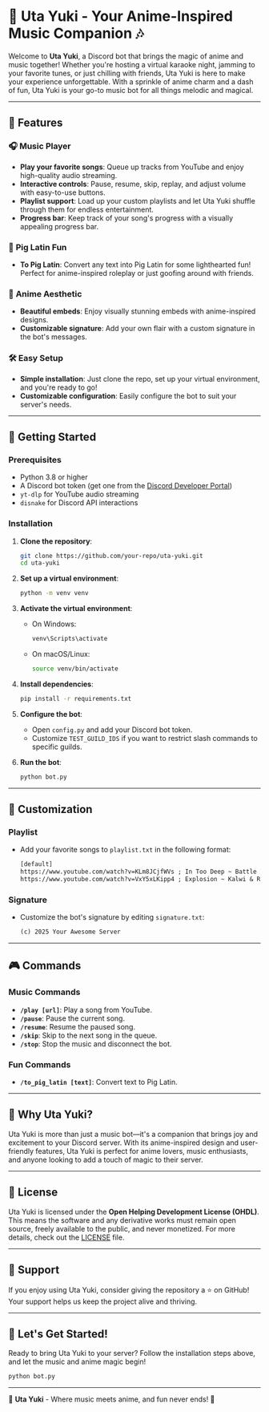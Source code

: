 # 🌸 Uta Yuki - Your Anime-Inspired Music Companion 🎶

Welcome to **Uta Yuki**, a Discord bot that brings the magic of anime and music together! Whether you're hosting a virtual karaoke night, jamming to your favorite tunes, or just chilling with friends, Uta Yuki is here to make your experience unforgettable. With a sprinkle of anime charm and a dash of fun, Uta Yuki is your go-to music bot for all things melodic and magical.

---

## 🎵 Features

### 🎧 **Music Player**

- **Play your favorite songs**: Queue up tracks from YouTube and enjoy high-quality audio streaming.
- **Interactive controls**: Pause, resume, skip, replay, and adjust volume with easy-to-use buttons.
- **Playlist support**: Load up your custom playlists and let Uta Yuki shuffle through them for endless entertainment.
- **Progress bar**: Keep track of your song's progress with a visually appealing progress bar.

### 🐷 **Pig Latin Fun**

- **To Pig Latin**: Convert any text into Pig Latin for some lighthearted fun! Perfect for anime-inspired roleplay or just goofing around with friends.

### 🎨 **Anime Aesthetic**

- **Beautiful embeds**: Enjoy visually stunning embeds with anime-inspired designs.
- **Customizable signature**: Add your own flair with a custom signature in the bot's messages.

### 🛠️ **Easy Setup**

- **Simple installation**: Just clone the repo, set up your virtual environment, and you're ready to go!
- **Customizable configuration**: Easily configure the bot to suit your server's needs.

---

## 🚀 Getting Started

### Prerequisites

- Python 3.8 or higher
- A Discord bot token (get one from the [Discord Developer Portal](https://discord.com/developers/applications))
- `yt-dlp` for YouTube audio streaming
- `disnake` for Discord API interactions

### Installation

1. **Clone the repository**:

   ```bash
   git clone https://github.com/your-repo/uta-yuki.git
   cd uta-yuki
   ```

2. **Set up a virtual environment**:

   ```bash
   python -m venv venv
   ```

3. **Activate the virtual environment**:

   - On Windows:
     ```bash
     venv\Scripts\activate
     ```
   - On macOS/Linux:
     ```bash
     source venv/bin/activate
     ```

4. **Install dependencies**:

   ```bash
   pip install -r requirements.txt
   ```

5. **Configure the bot**:

   - Open `config.py` and add your Discord bot token.
   - Customize `TEST_GUILD_IDS` if you want to restrict slash commands to specific guilds.

6. **Run the bot**:
   ```bash
   python bot.py
   ```

---

## 🎨 Customization

### Playlist

- Add your favorite songs to `playlist.txt` in the following format:
  ```txt
  [default]
  https://www.youtube.com/watch?v=KLm8JCjfWVs ; In Too Deep ~ Battle Tapes
  https://www.youtube.com/watch?v=VxY5xLKipp4 ; Explosion ~ Kalwi & Remi
  ```

### Signature

- Customize the bot's signature by editing `signature.txt`:
  ```txt
  (c) 2025 Your Awesome Server
  ```

---

## 🎮 Commands

### Music Commands

- **`/play [url]`**: Play a song from YouTube.
- **`/pause`**: Pause the current song.
- **`/resume`**: Resume the paused song.
- **`/skip`**: Skip to the next song in the queue.
- **`/stop`**: Stop the music and disconnect the bot.

### Fun Commands

- **`/to_pig_latin [text]`**: Convert text to Pig Latin.

---

## 🌟 Why Uta Yuki?

Uta Yuki is more than just a music bot—it's a companion that brings joy and excitement to your Discord server. With its anime-inspired design and user-friendly features, Uta Yuki is perfect for anime lovers, music enthusiasts, and anyone looking to add a touch of magic to their server.

---

## 📜 License

Uta Yuki is licensed under the **Open Helping Development License (OHDL)**. This means the software and any derivative works must remain open source, freely available to the public, and never monetized. For more details, check out the [LICENSE](LICENSE) file.

---

## 💖 Support

If you enjoy using Uta Yuki, consider giving the repository a ⭐ on GitHub! Your support helps us keep the project alive and thriving.

---

## 🎉 Let's Get Started!

Ready to bring Uta Yuki to your server? Follow the installation steps above, and let the music and anime magic begin!

```bash
python bot.py
```

---

🌸 **Uta Yuki** - Where music meets anime, and fun never ends! 🌸
